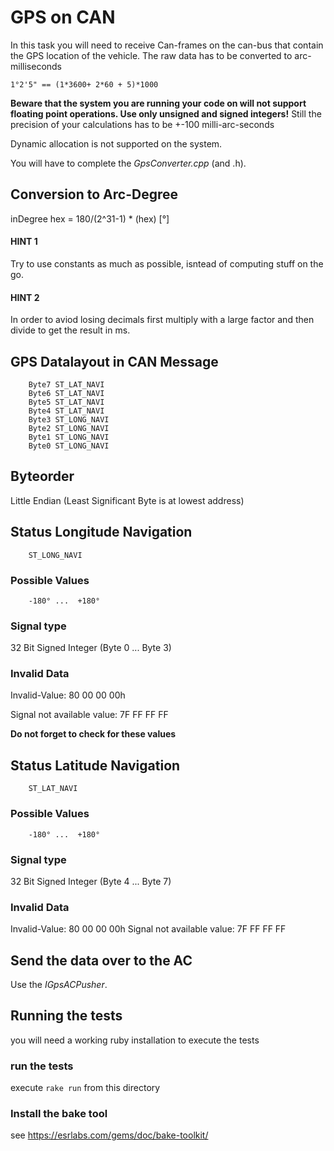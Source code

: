 
# GPS on CAN

In this task you will need to receive Can-frames on the can-bus that contain the GPS location of the
vehicle. The raw data has to be converted to arc-milliseconds

    1°2'5" == (1*3600+ 2*60 + 5)*1000

**Beware that the system you are running your code on will not support floating point operations.
Use only unsigned and signed integers!**
Still the precision of your calculations has to be +-100 milli-arc-seconds

Dynamic allocation is not supported on the system.

You will have to complete the *GpsConverter.cpp* (and .h).


## Conversion to Arc-Degree

inDegree hex = 180/(2^31-1) * (hex) [°]

#### HINT 1

Try to use constants as much as possible, isntead of computing stuff on the go. 

#### HINT 2

In order to aviod losing decimals first multiply with a large factor and then divide to get the result in ms.

## GPS Datalayout in CAN Message

		Byte7 ST_LAT_NAVI
		Byte6 ST_LAT_NAVI
		Byte5 ST_LAT_NAVI
		Byte4 ST_LAT_NAVI
		Byte3 ST_LONG_NAVI
		Byte2 ST_LONG_NAVI
		Byte1 ST_LONG_NAVI
		Byte0 ST_LONG_NAVI

## Byteorder

Little Endian (Least Significant Byte is at lowest address)

## Status Longitude Navigation

		ST_LONG_NAVI

### Possible Values

		-180° ...  +180°

### Signal type

32 Bit Signed Integer (Byte 0 ... Byte 3)

### Invalid Data

Invalid-Value: 80 00 00 00h

Signal not available value: 7F FF FF FF

**Do not forget to check for these values**

## Status Latitude Navigation

		ST_LAT_NAVI

### Possible Values

		-180° ...  +180°

### Signal type

32 Bit Signed Integer (Byte 4 ... Byte 7)

### Invalid Data

Invalid-Value: 80 00 00 00h
Signal not available value: 7F FF FF FF

## Send the data over to the AC

Use the *IGpsACPusher*.

## Running the tests

you will need a working ruby installation to execute the tests

### run the tests

execute `rake run` from this directory

### Install the bake tool

see https://esrlabs.com/gems/doc/bake-toolkit/
